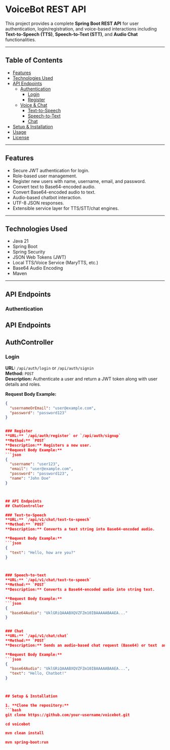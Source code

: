 # VoiceBot REST API

This project provides a complete **Spring Boot REST API** for user authentication, login/registration, and voice-based interactions including **Text-to-Speech (TTS)**, **Speech-to-Text (STT)**, and **Audio Chat** functionalities.

---

## Table of Contents
- [Features](#features)
- [Technologies Used](#technologies-used)
- [API Endpoints](#api-endpoints)
  - [Authentication](#authentication)
    - [Login](#login)
    - [Register](#register)
  - [Voice & Chat](#voice--chat)
    - [Text-to-Speech](#text-to-speech)
    - [Speech-to-Text](#speech-to-text)
    - [Chat](#chat)
- [Setup & Installation](#setup--installation)
- [Usage](#usage)
- [License](#license)

---

## Features
- Secure JWT authentication for login.
- Role-based user management.
- Register new users with name, username, email, and password.
- Convert text to Base64-encoded audio.
- Convert Base64-encoded audio to text.
- Audio-based chatbot interaction.
- UTF-8 JSON responses.
- Extensible service layer for TTS/STT/chat engines.

---

## Technologies Used
- Java 21
- Spring Boot
- Spring Security
- JSON Web Tokens (JWT)
- Local TTS/Voice Service (MaryTTS, etc.)
- Base64 Audio Encoding
- Maven

---

## API Endpoints

### Authentication
## API Endpoints
## AuthController

### Login
**URL:** `/api/auth/login` or `/api/auth/signin`  
**Method:** `POST`  
**Description:** Authenticate a user and return a JWT token along with user details and roles.

**Request Body Example:**
```json
{
  "usernameOrEmail": "user@example.com",
  "password": "password123"
}


### Register	
**URL:** `/api/auth/register` or `/api/auth/signup`  
**Method:** `POST`  
**Description:** Registers a new user.
**Request Body Example:**
```json
{
  "username": "user123",
  "email": "user@example.com",
  "password": "password123",
  "name": "John Doe"
}



## API Endpoints
## ChatController

### Text-to-Speech
**URL:** `/api/v1/chat/text-to-speech`  
**Method:** `POST`  
**Description:** Converts a text string into Base64-encoded audio.

**Request Body Example:**
```json
{
  "text": "Hello, how are you?"
}



### Speech-to-text
**URL:** `/api/v1/chat/text-to-speech`  
**Method:** `POST`  
**Description:** Converts a Base64-encoded audio into string text.

**Request Body Example:**
```json
{
  "base64Audio": "UklGRiQAAABXQVZFZm10IBAAAAABAAEA..."
}


### Chat
**URL:** `/api/v1/chat/chat`  
**Method:** `POST`  
**Description:** Sends an audio-based chat request (Base64) or text  and receives a chat response in text and audio.

**Request Body Example:**
```json
{
  "base64Audio": "UklGRiQAAABXQVZFZm10IBAAAAABAAEA...",
  "text": "Hello, Chatbot!"
}



## Setup & Installation

1. **Clone the repository:**
```bash
git clone https://github.com/your-username/voicebot.git

cd voicebot

mvn clean install

mvn spring-boot:run
